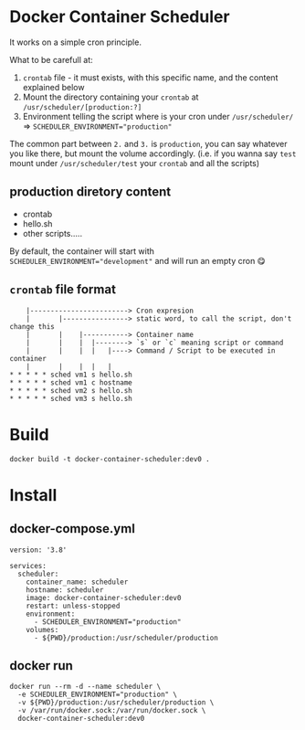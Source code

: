 # Docker Container Scheduler

It works on a simple cron principle.

What to be carefull at:
1. `crontab` file - it must exists, with this specific name, and the content explained below
2. Mount the directory containing your `crontab` at `/usr/scheduler/[production:?]`
3. Environment telling the script where is your cron under `/usr/scheduler/` => `SCHEDULER_ENVIRONMENT="production"`

The common part between `2.` and `3.` is `production`, you can say whatever you like there, but mount the volume accordingly. (i.e. if you wanna say `test` mount under `/usr/scheduler/test` your `crontab` and all the scripts)

## production diretory content

- crontab
- hello.sh
- other scripts.....


By default, the container will start with `SCHEDULER_ENVIRONMENT="development"` and will run an empty cron 😋

## `crontab` file format
```
    |------------------------> Cron expresion
    |       |----------------> static word, to call the script, don't change this
    |       |    |-----------> Container name
    |       |    |  |--------> `s` or `c` meaning script or command
    |       |    |  |   |----> Command / Script to be executed in container
    |       |    |  |   |
* * * * * sched vm1 s hello.sh
* * * * * sched vm1 c hostname
* * * * * sched vm2 s hello.sh
* * * * * sched vm3 s hello.sh
```


# Build

`docker build -t docker-container-scheduler:dev0 .`


# Install

## docker-compose.yml
```
version: '3.8'

services:
  scheduler:
    container_name: scheduler
    hostname: scheduler
    image: docker-container-scheduler:dev0
    restart: unless-stopped
    environment:
      - SCHEDULER_ENVIRONMENT="production"
    volumes:
      - ${PWD}/production:/usr/scheduler/production
```

## docker run

```
docker run --rm -d --name scheduler \
  -e SCHEDULER_ENVIRONMENT="production" \
  -v ${PWD}/production:/usr/scheduler/production \
  -v /var/run/docker.sock:/var/run/docker.sock \
  docker-container-scheduler:dev0
```
